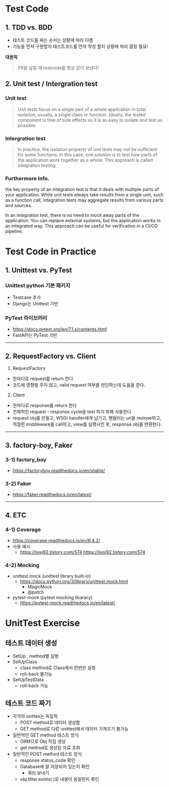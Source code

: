# Test Code

## 1. TDD vs. BDD
- 테스트 코드를 짜는 순서는 상황에 따라 다름
- 기능을 먼저 구현할지 테스트코드를 먼저 작성 할지 상황에 따라 결정 필요!

**대원칙**
> PR을 날릴 때 testcode를 항상 같이 보낸다!

## 2. Unit test / Intergration test

### Unit test
>Unit tests focus on a single part of a whole application in total isolation, usually, a single class or function. Ideally, the tested component is free of side effects so it is as easy to isolate and test as possible.

### Intergration test
>In practice, the isolation property of unit tests may not be sufficient for some functions. In this case, one solution is to test how parts of the application work together as a whole. This approach is called integration testing.

### Furthermore Info.
the key property of an integration test is that it deals with multiple parts of your application. While unit tests always take results from a single unit, such as a function call, integration tests may aggregate results from various parts and sources.

In an integration test, there is no need to mock away parts of the application. You can replace external systems, but the application works in an integrated way. This approach can be useful for verification in a CI/CD pipeline.


# Test Code in Practice


## 1. Unittest vs. PyTest

### Unittest python 기본 패키지
 - Testcase 추가
 - Django는 Unittest 기반
### PyTest 라이브러리
 - https://docs.pytest.org/en/7.1.x/contents.html
 - FastAPI는 PyTest 기반

---

## 2. RequestFactory vs. Client

1. RequestFactory
 - 한마디로 request를 return 한다
 - 코드에 영향을 주지 않고, valid request 여부를 판단하는데 도움을 준다.


2. Client
 - 한마디로 response를 return 한다
 - 전체적인 request - response cycle을 test 하기 위해 사용한다
 - request obj를 만들고, WSGI handler에게 넘기고,
 핸들러는 url을 reslove하고, 적절한 middleware를 call하고, view를 실행시킨 후, response obj를 반환한다.


---

## 3. factory-boy, Faker
### 3-1) factory_boy
 - https://factoryboy.readthedocs.io/en/stable/
### 3-2) Faker
 - https://faker.readthedocs.io/en/latest/

---

## 4. ETC
### 4-1) Coverage
 - https://coverage.readthedocs.io/en/6.4.2/
 - 사용 예시
    - https://lsjsj92.tistory.com/574
https://lsjsj92.tistory.com/574
### 4-2) Mocking
 - unittest.mock (unittest library built-in)
   - https://docs.python.org/3/library/unittest.mock.html
     - MagicMock
     - @patch
 - pytest-mock (pytest mocking libarary)
   - https://pytest-mock.readthedocs.io/en/latest/


# UnitTest Exercise

## 테스트 데이터 생성
- SetUp : method별 실행
- SetUpClass
    - class method로 Class에서 한번만 실행
    - roll-back 불가능
- SetUpTestData
    - roll-back 가능

## 테스트 코드 짜기

- 각각의 unittes는 독립적
    - POST method로 데이터 생성함
    - GET method로 다른 unittest에서 데이터 가져오기 불가능
- 일반적인 GET method 테스트 방식
    - ORM으로 Obj 직접 생성
    - get method로 생성된 자료 조회
- 일반적인 POST method 테스트 방식
    - response status_code 확인
    - Database에 잘 저장되어 있는지 확인
        - 쿼리 보내기
    - obj.filter.exists( )로 내용이 동일한지 확인
